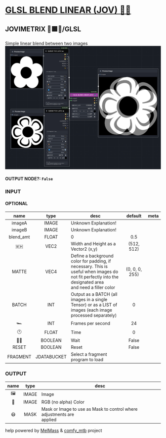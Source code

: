 # [GLSL BLEND LINEAR (JOV) 🧙🏽](https://github.com/Amorano/Jovimetrix-examples/blob/master/node/GLSL%20BLEND%20LINEAR/GLSL%20BLEND%20LINEAR.md)

## JOVIMETRIX 🔺🟩🔵/GLSL
Simple linear blend between two images
![GLSL BLEND LINEAR](https://raw.githubusercontent.com/Amorano/Jovimetrix-examples/master/node/GLSL%20BLEND%20LINEAR/GLSL%20BLEND%20LINEAR.png)

#### OUTPUT NODE?: `False`

### INPUT

#### OPTIONAL

name | type | desc | default | meta
:---:|:---:|---|:---:|---
imageA  |  IMAGE  | Unknown Explanation! |  | 
imageB  |  IMAGE  | Unknown Explanation! |  | 
blend_amt  |  FLOAT  | 0 | 0.5 | 
🇼🇭  |  VEC2  | Width and Height as a Vector2 (x,y) | (512, 512) | 
MATTE  |  VEC4  | Define a background color for padding, if<br>necessary. This is useful when images do<br>not fit perfectly into the designated area<br>and need a filler color | (0, 0, 0, 255) | 
BATCH  |  INT  | Output as a BATCH (all images in a single<br>Tensor) or as a LIST of images (each image<br>processed separately) | 0 | 
🏎️  |  INT  | Frames per second | 24 | 
🕛  |  FLOAT  | Time | 0 | 
✋🏽  |  BOOLEAN  | Wait | False | 
RESET  |  BOOLEAN  | Reset | False | 
FRAGMENT  |  JDATABUCKET  | Select a fragment program to load |  | 

### OUTPUT

name | type | desc
:---:|:---:|---
🖼️  |  IMAGE  | Image 
🌈  |  IMAGE  | RGB (no alpha) Color 
😷  |  MASK  | Mask or Image to use as Mask to control where adjustments are<br>applied 

help powered by [MelMass](https://github.com/melMass) & [comfy_mtb](https://github.com/melMass/comfy_mtb) project